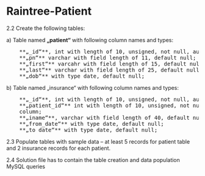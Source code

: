 # Raintree-Patient

2.2 Create the following tables:  

a) Table named **„patient“** with following column names and types:  
<pre>    **„_id“**, int with length of 10, unsigned, not null, auto increment,  
    **„pn“** varchar with field length of 11, default null;  
    **„first“** varcahr with field length of 15, default null;  
    **„last“** varchar with field length of 25, default null;  
    **„dob“** with type date, default null;  </pre>

b) Table named „insurance“ with following column names and types:  
<pre>    **„_id“**, int with length of 10, unsigned, not null, auto increment;  
    **„patient_id“** int with length of 10, unsigned, not null, foreign key referenced to patient table „_id“
    column;  
    **„iname“**, varchar with field length of 40, default null;  
    **„from_date“** with type date, default null;  
    **„to_date“** with type date, default null;  </pre>

2.3 Populate tables with sample data – at least 5 records for patient table and 2 insurance records for
each patient.

2.4 Solution file has to contain the table creation and data population MySQL queries